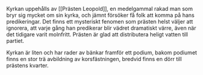Kyrkan uppehålls av [[Prästen Leopold]], en medelgammal rakad man som bryr sig mycket om sin kyrka, och jämnt försöker få folk att komma på hans predikeringar. Det finns ett mysteriskt fenomen som prästen helst väljer att ignorera, att varje gång han predikerar blir vädret dramatiskt värre, även när det tidigare varit molnfritt.
Prästen är glad att distributera heligt vatten till partiet.

Kyrkan är liten och har rader av bänkar framför ett podium, bakom podiumet finns en stor trä avbildning av korsfästningen, bredvid finns en dörr till prästens kvarter. 

